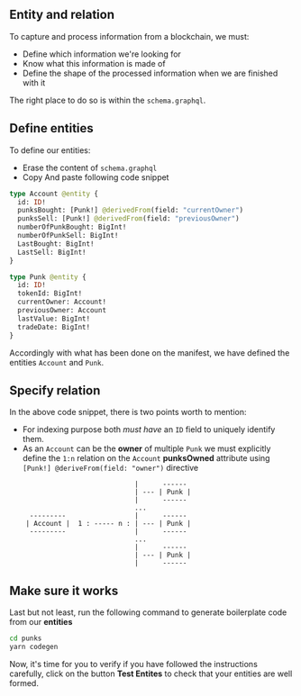 ## Entity and relation

To capture and process information from a blockchain, we must:

- Define which information we're looking for
- Know what this information is made of
- Define the shape of the processed information when we are finished with it

The right place to do so is within the `schema.graphql`.

## Define entities

To define our entities:

- Erase the content of `schema.graphql`
- Copy And paste following code snippet

```graphql
type Account @entity {
  id: ID!
  punksBought: [Punk!] @derivedFrom(field: "currentOwner")
  punksSell: [Punk!] @derivedFrom(field: "previousOwner")
  numberOfPunkBought: BigInt!
  numberOfPunkSell: BigInt!
  LastBought: BigInt!
  LastSell: BigInt!
}

type Punk @entity {
  id: ID!
  tokenId: BigInt!
  currentOwner: Account!
  previousOwner: Account
  lastValue: BigInt!
  tradeDate: BigInt!
}
```

Accordingly with what has been done on the manifest, we have defined the entities `Account` and `Punk`.

## Specify relation

In the above code snippet, there is two points worth to mention:

- For indexing purpose both _must have_ an `ID` field to uniquely identify them.
- As an `Account` can be the **owner** of multiple `Punk` we must explicitly define the `1:n` relation on the `Account` **punksOwned** attribute using `[Punk!] @deriveFrom(field: "owner")` directive

```text
                               |      ------
                               | --- | Punk |
                               |      ------
                               ...
     ---------                 |      ------
    | Account |  1 : ----- n : | --- | Punk |
     ---------                 |      ------
                               ...
                               |      ------
                               | --- | Punk |
                               |      ------
```

## Make sure it works

Last but not least, run the following command to generate boilerplate code from our **entities**

```bash
cd punks
yarn codegen
```

Now, it's time for you to verify if you have followed the instructions carefully, click on the button **Test Entites** to check that your entities are well formed.
